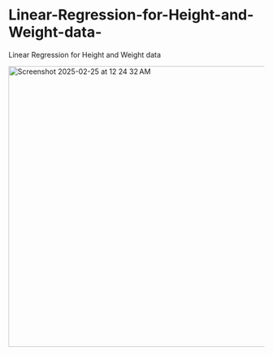 # Linear-Regression-for-Height-and-Weight-data-
Linear Regression for Height and Weight data <br>


<img width="553" alt="Screenshot 2025-02-25 at 12 24 32 AM" src="https://github.com/user-attachments/assets/3a730ba4-8ddd-4a1b-8257-faf763cd4196" />
